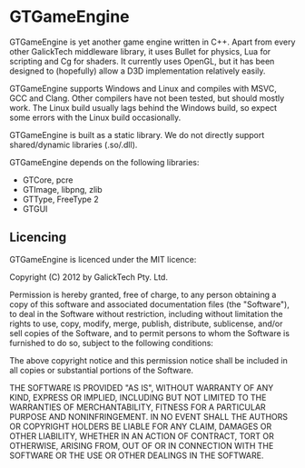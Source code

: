 # GTGameEngine

GTGameEngine is yet another game engine written in C++. Apart from every other GalickTech
middleware library, it uses Bullet for physics, Lua for scripting and Cg for shaders. It
currently uses OpenGL, but it has been designed to (hopefully) allow a D3D implementation
relatively easily.

GTGameEngine supports Windows and Linux and compiles with MSVC, GCC and Clang. Other
compilers have not been tested, but should mostly work. The Linux build usually lags
behind the Windows build, so expect some errors with the Linux build occasionally.

GTGameEngine is built as a static library. We do not directly support shared/dynamic
libraries (.so/.dll).


GTGameEngine depends on the following libraries:

* GTCore, pcre
* GTImage, libpng, zlib
* GTType, FreeType 2
* GTGUI




## Licencing

GTGameEngine is licenced under the MIT licence:

Copyright (C) 2012 by GalickTech Pty. Ltd.

Permission is hereby granted, free of charge, to any person obtaining a copy
of this software and associated documentation files (the "Software"), to deal
in the Software without restriction, including without limitation the rights
to use, copy, modify, merge, publish, distribute, sublicense, and/or sell
copies of the Software, and to permit persons to whom the Software is
furnished to do so, subject to the following conditions:

The above copyright notice and this permission notice shall be included in
all copies or substantial portions of the Software.

THE SOFTWARE IS PROVIDED "AS IS", WITHOUT WARRANTY OF ANY KIND, EXPRESS OR
IMPLIED, INCLUDING BUT NOT LIMITED TO THE WARRANTIES OF MERCHANTABILITY,
FITNESS FOR A PARTICULAR PURPOSE AND NONINFRINGEMENT. IN NO EVENT SHALL THE
AUTHORS OR COPYRIGHT HOLDERS BE LIABLE FOR ANY CLAIM, DAMAGES OR OTHER
LIABILITY, WHETHER IN AN ACTION OF CONTRACT, TORT OR OTHERWISE, ARISING FROM,
OUT OF OR IN CONNECTION WITH THE SOFTWARE OR THE USE OR OTHER DEALINGS IN
THE SOFTWARE.

